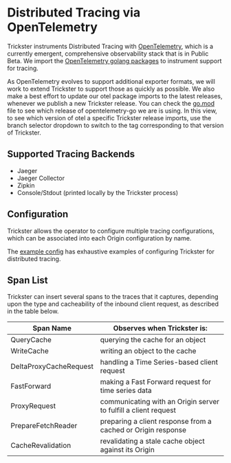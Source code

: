# Distributed Tracing via OpenTelemetry

Trickster instruments Distributed Tracing with [OpenTelemetry](http://opentelemetry.io/), which is a currently emergent, comprehensive observability stack that is in Public Beta. We import the [OpenTelemetry golang packages](https://github.com/open-telemetry/opentelemetry-go) to instrument support for tracing.

As OpenTelemetry evolves to support additional exporter formats, we will work to extend Trickster to support those as quickly as possible. We also make a best effort to update our otel package imports to the latest releases, whenever we publish a new Trickster release. You can check the [go.mod](../go.mod) file to see which release of opentelemetry-go we are is using. In this view, to see which version of otel a specific Trickster release imports, use the branch selector dropdown to switch to the tag corresponding to that version of Trickster.

## Supported Tracing Backends

- Jaeger
- Jaeger Collector
- Zipkin
- Console/Stdout (printed locally by the Trickster process)

## Configuration

Trickster allows the operator to configure multiple tracing configurations, which can be associated into each Origin configuration by name.

The [example config](../cmd/trickster/conf/example.conf) has exhaustive examples of configuring Trickster for distributed tracing.

## Span List

Trickster can insert several spans to the traces that it captures, depending upon the type and cacheability of the inbound client request, as described in the table below.

| Span Name              | Observes when Trickster is: |
| ---------------------- | ------------- |
| QueryCache             | querying the cache for an object |
| WriteCache             | writing an object to the cache |
| DeltaProxyCacheRequest | handling a Time Series-based client request |
| FastForward            | making a Fast Forward request for time series data |
| ProxyRequest           | communicating with an Origin server to fulfill a client request |
| PrepareFetchReader     | preparing a client response from a cached or Origin response |
| CacheRevalidation      | revalidating a stale cache object against its Origin |
